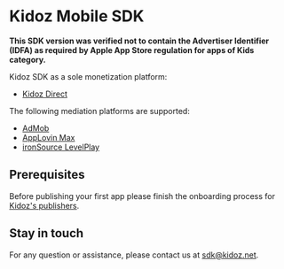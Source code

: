 # Kidoz Mobile SDK

**This SDK version was verified not to contain the Advertiser Identifier (IDFA) as required by Apple App Store regulation for apps of Kids category.**

Kidoz SDK as a sole monetization platform:
- [Kidoz Direct](/Kidoz%20Direct)
  
The following mediation platforms are supported:
- [AdMob](/Mediation/AdMob%20Adapter)
- [AppLovin Max](/Mediation/AppLovin%20Max%20Adapter)
- [ironSource LevelPlay](/Mediation/IronSource%20LevelPlay%20Adapter)


## Prerequisites
Before publishing your first app please finish the onboarding process for [Kidoz's publishers](http://accounts.kidoz.net/publishers/register?utm_source=kidoz_github).

## Stay in touch 
For any question or assistance, please contact us at sdk@kidoz.net.
